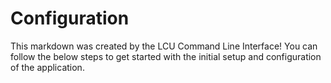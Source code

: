 # Configuration

This markdown was created by the LCU Command Line Interface! You can follow the below steps to get started with the initial setup and configuration of the application.
